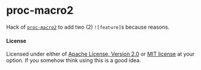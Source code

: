 # proc-macro2

Hack of [`proc-macro2`](https://github.com/dtolnay/proc-macro2) to add two (2) `![feature]`s because reasons.

#### License

Licensed under either of [Apache License, Version
2.0](LICENSE-APACHE) or [MIT license](LICENSE-MIT) at your option. If you somehow think using this is a good idea.
